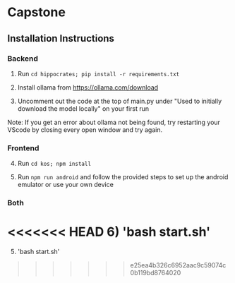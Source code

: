 # Capstone

## Installation Instructions

### Backend

1) Run `cd hippocrates; pip install -r requirements.txt`

2) Install ollama from https://ollama.com/download

3) Uncomment out the code at the top of main.py under "Used to initially download the model locally" on your first run

Note: If you get an error about ollama not being found, try restarting your VScode by closing every open window and try again.

### Frontend

4) Run `cd kos; npm install`

5) Run `npm run android` and follow the provided steps to set up the android emulator or use your own device

### Both

<<<<<<< HEAD
6) 'bash start.sh'
=======
5) 'bash start.sh'
>>>>>>> e25ea4b326c6952aac9c59074c0b119bd8764020
